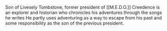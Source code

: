 Son of Livesely Tombstone, former president of [[M.E.D.O.]]
Creedence is an explorer and historian who chronicles his adventures through the songs he writes
He partly uses adventuring as a way to escape from his past and some responsibility as the son of the previous president. 